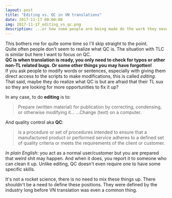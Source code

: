 ```yaml
---
layout: post
title: "Editing vs. QC in VN translations"
date: 2017-11-17 00:00:00
img: 2017-11-17_editing_vs_qc.png
description: ...or how some people are being made do the work they never signed up to.
---
```

This bothers me for quite some time so I'll skip straight to the point.  
Quite often people don't seem to realize what QC is. The situation with TLC is
similar but here I want to focus on QC.  
**QC is when translation is ready, you only need to check for typos or other
non-TL related bugs. Or some other things you may have forgotten!**  
If you ask people to modify words or sentences, especially with giving them direct
access to the scripts to make modifications, this is called *editing*.  
That said, maybe they do realize what QC is but are afraid that their TL sux so
they are looking for more opportunities to fix it up?  

In any case, to do **editing** is to:
> Prepare (written material) for publication by correcting, condensing, or otherwise modifying it... ...Change (text) on a computer.

And quality control aka **QC**:
> is a procedure or set of procedures intended to ensure that a manufactured
product or performed service adheres to a defined set of quality criteria or
meets the requirements of the client or customer.  

*In plain English:* you act as a normal user/customer but you are prepared that
weird shit may happen. And when it does, you report it to someone who can clean it up.
Unlike editing, QC doesn't even require one to have some specific skills.

It's not a rocket science, there is no need to mix these things up. There shouldn't
be a need to define these positions. They were defined by the industry long
before VN translation was even a common thing.
